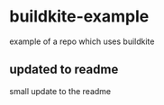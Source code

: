 # buildkite-example
example of a repo which uses buildkite

## updated to readme
small update to the readme
